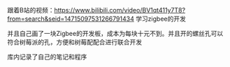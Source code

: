 跟着B站的视频：https://www.bilibili.com/video/BV1qt411y7T8?from=search&seid=14715097531266791434 学习zigbee的开发

并且自己画了一块Zigbee的开发板，成本为每块十元不到。并且开的螺丝孔可以符合树莓派的孔，方便和树莓配配合进行联合开发

库内记录了自己的笔记和程序
